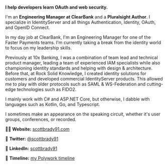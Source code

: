 **I help developers learn OAuth and web security.**

I'm an **Engineering Manager at ClearBank** and a **Pluralsight Author**. I specialize in IdentityServer and all things Authentication, Identity, OAuth, and OpenID Connect.

In my day job at ClearBank, I'm an Engineering Manager for one of the Faster Payments teams. I'm currently taking a break from the identity world to focus on my leadership skills.

Previously at 10x Banking, I was a combination of team lead and technical product manager, leading a team of experienced IAM specialists while also championing identity standards and helping with design & architecture. Before that, at Rock Solid Knowledge, I created identity solutions for customers and developed commercial IdentityServer products. This allowed me to play with older protocols such as SAML & WS-Federation and cutting-edge technologies such as FIDO2.

I mainly work with C# and ASP.NET Core, but otherwise, I dabble with languages such as Kotlin, Go, and Typescript.

I sometimes make an appearance on the speaking circuit, whether it's user groups, conferences, or recorded.

👨‍🔧 **Website:** [scottbrady91.com](https://www.scottbrady91.com)

🐤 **Twitter:** [@scottbrady91](https://twitter.com/intent/user?screen_name=scottbrady91)

💼 **LinkedIn:** [scottbrady91](https://www.linkedin.com/in/scottbrady91/)

🧑 **Timeline:** [my Polywork timeline](https://timeline.scottbrady91.com/)

